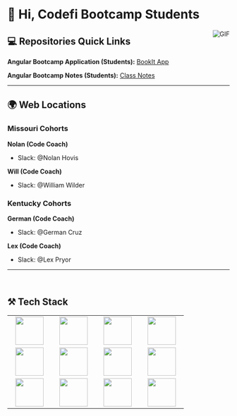 # 👋 Hi, Codefi Bootcamp Students

<img align="right" alt="GIF" src="https://i.pinimg.com/originals/e4/26/70/e426702edf874b181aced1e2fa5c6cde.gif" />


## 💻 Repositories Quick Links

**Angular Bootcamp Application (Students):** [BookIt App](https://github.com/WilderDev/Angular-Bootcamp_Students-App)

**Angular Bootcamp Notes (Students):** [Class Notes](https://github.com/WilderDev/Angular-Bootcamp_Students-Notes)

---

## 🌍 Web Locations 

<!-- [<img align="left" alt="William Wilder Github Link" width="30px" src="https://cdn.jsdelivr.net/npm/simple-icons@3.13.0/icons/github.svg" />](https://www.willwilder.com)

[<img align="left" alt="William Wilder LinkedIn Link" width="30px" src="https://cdn.jsdelivr.net/npm/simple-icons@v3/icons/linkedin.svg" />](www.linkedin.com/in/william-wilder-web-dev)

[<img align="left" alt="William Wilder Email Link" width="30px" src="https://cdn.jsdelivr.net/npm/simple-icons@3.13.0/icons/minutemailer.svg" />](mailto:WilliamJohnWilder@outlook.com) -->

### Missouri Cohorts

**Nolan (Code Coach)**
- Slack: @Nolan Hovis

**Will (Code Coach)**
- Slack: @William Wilder

### Kentucky Cohorts

**German (Code Coach)**
- Slack: @German Cruz

**Lex (Code Coach)**
- Slack: @Lex Pryor

-----

<br>

## ⚒ Tech Stack

<table>
  <tbody>
    <tr valign="center">
      <td width="20%" align="center">
        <img height="64px" src="https://cdn.svgporn.com/logos/angular.svg">
      </td>
      <td width="20%" align="center">
        <img height="64px" src="https://cdn.svgporn.com/logos/html-5.svg">
      </td>
      <td width="20%" align="center">
        <img height="64px" src="https://cdn.svgporn.com/logos/css-3.svg">
      </td>
            <td width="20%" align="center">
        <img height="64px" src="https://cdn.svgporn.com/logos/javascript.svg">
      </td>
<!--       <td width="20%" align="center">
        <img height="64px" src="https://cdn.svgporn.com/logos/sass.svg">
      </td> -->
    </tr>
    <tr valign="center">
<!--       <td width="20%" align="center">
        <img height="64px" src="https://cdn.svgporn.com/logos/gatsby.svg">
      </td> -->
<!--       <td width="20%" align="center">
        <img height="64px" src="https://cdn.svgporn.com/logos/nextjs.svg">
      </td> -->
            <td width="20%" align="center">
        <img height="64px" src="https://cdn.svgporn.com/logos/sass.svg">
      </td>
      <td width="20%" align="center">
        <img height="64px" src="https://cdn.svgporn.com/logos/git-icon.svg">
      </td>
      <td width="20%" align="center">
        <img height="64px" src="https://cdn.svgporn.com/logos/visual-studio-code.svg">
      </td>
      <td width="20%" align="center">
        <img height="64px" src="https://cdn.svgporn.com/logos/mongodb.svg">
      </td>
    </tr>
    <tr valign="center">
<!--       <td width="20%" align="center">
        <img height="64px" src="https://cdn.svgporn.com/logos/nodejs.svg">
      </td> -->
<!--       <td width="20%" align="center">
        <img height="64px" src="https://cdn.svgporn.com/logos/graphql.svg">
      </td> -->
      <td width="20%" align="center">
        <img height="64px" src="https://cdn.svgporn.com/logos/typescript.svg">
      </td>
      <td width="20%" align="center">
        <img height="64px" src="https://cdn.svgporn.com/logos/postgresql.svg">
      </td>
       <td width="20%" align="center">
        <img height="64px" src="https://cdn.svgporn.com/logos/firebase.svg">
      </td>
       <td width="20%" align="center">
        <img height="64px" src="https://cdn.svgporn.com/logos/redux.svg">
      </td>
<!--        <td width="20%" align="center">
        <img height="64px" src="https://cdn.svgporn.com/logos/react.svg">
      </td> -->
    </tr>
  </tbody>
</table>


<!--- ### Check out My Blog Posts
https://github.com/Souravdey777/Github-Cards-External-Blogs --->

